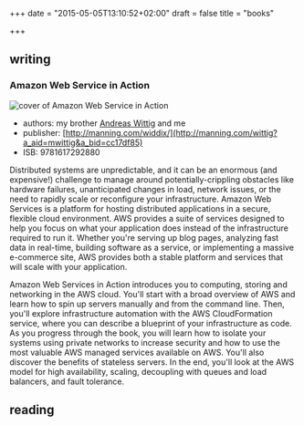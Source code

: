 +++
date = "2015-05-05T13:10:52+02:00"
draft = false
title = "books"

+++

## writing

### Amazon Web Service in Action

![cover of Amazon Web Service in Action](/images/books/amazon_web_services_in_action.jpg)

* authors: my brother [Andreas Wittig](http://andreaswittig.info/) and me
* publisher: [http://manning.com/widdix/](http://manning.com/wittig?a_aid=mwittig&a_bid=cc17df85)
* ISB: 9781617292880 

Distributed systems are unpredictable, and it can be an enormous (and expensive!) challenge to manage around potentially-crippling obstacles like hardware failures, unanticipated changes in load, network issues, or the need to rapidly scale or reconfigure your infrastructure. Amazon Web Services is a platform for hosting distributed applications in a secure, flexible cloud environment. AWS provides a suite of services designed to help you focus on what your application does instead of the infrastructure required to run it. Whether you're serving up blog pages, analyzing fast data in real-time, building software as a service, or implementing a massive e-commerce site, AWS provides both a stable platform and services that will scale with your application.

Amazon Web Services in Action introduces you to computing, storing and networking in the AWS cloud. You'll start with a broad overview of AWS and learn how to spin up servers manually and from the command line. Then, you'll explore infrastructure automation with the AWS CloudFormation service, where you can describe a blueprint of your infrastructure as code. As you progress through the book, you will learn how to isolate your systems using private networks to increase security and how to use the most valuable AWS managed services available on AWS. You'll also discover the benefits of stateless servers. In the end, you'll look at the AWS model for high availability, scaling, decoupling with queues and load balancers, and fault tolerance.

## reading
